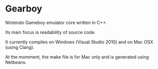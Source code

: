 Gearboy
=======

Nintendo Gameboy emulator core written in C++.

Its main focus is readability of source code.

It currently compiles on Windows (Visual Studio 2010) and on Mac OSX (using Clang).

At the momment, the make file is for Mac only and is generated using Netbeans.